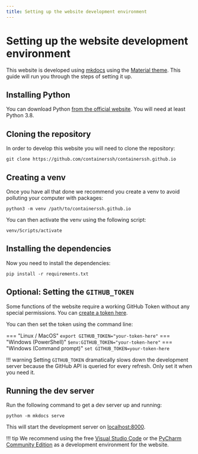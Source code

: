 ```yaml
---
title: Setting up the website development environment
---
```


<h1>Setting up the website development environment</h1>

This website is developed using [mkdocs](https://www.mkdocs.org/) using the [Material theme](https://squidfunk.github.io/mkdocs-material/). This guide will run you through the steps of setting it up.

## Installing Python

You can download Python [from the official website](https://www.python.org/downloads/). You will need at least Python 3.8.

## Cloning the repository

In order to develop this website you will need to clone the repository:

```
git clone https://github.com/containerssh/containerssh.github.io
```

## Creating a venv

Once you have all that done we recommend you create a venv to avoid polluting your computer with packages:

```
python3 -m venv /path/to/containerssh.github.io
```

You can then activate the venv using the following script:

```
venv/Scripts/activate
```

## Installing the dependencies

Now you need to install the dependencies:

```
pip install -r requirements.txt
```

## Optional: Setting the `GITHUB_TOKEN`

Some functions of the website require a working GitHub Token without any special permissions. You can [create a token here](https://github.com/settings/tokens).

You can then set the token using the command line:

=== "Linux / MacOS"
    ```
    export GITHUB_TOKEN="your-token-here"
    ```
=== "Windows (PowerShell)"
    ```
    $env:GITHUB_TOKEN="your-token-here"
    ```
=== "Windows (Command prompt)"
    ```
    set GITHUB_TOKEN=your-token-here
    ```

!!! warning
    Setting `GITHUB_TOKEN` dramatically slows down the development server because the GitHub API is queried for every refresh. Only set it when you need it.

## Running the dev server

Run the following command to get a dev server up and running:

```
python -m mkdocs serve
```

This will start the development server on [localhost:8000](https://localhost:8000).

!!! tip
    We recommend using the free [Visual Studio Code](https://code.visualstudio.com/) or the [PyCharm Community Edition](https://www.jetbrains.com/pycharm/download/) as a development environment for the website.